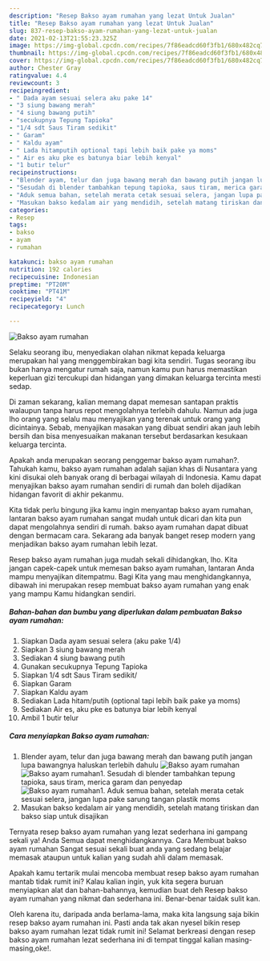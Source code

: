 ```yaml
---
description: "Resep Bakso ayam rumahan yang lezat Untuk Jualan"
title: "Resep Bakso ayam rumahan yang lezat Untuk Jualan"
slug: 837-resep-bakso-ayam-rumahan-yang-lezat-untuk-jualan
date: 2021-02-13T21:55:23.325Z
image: https://img-global.cpcdn.com/recipes/7f86eadcd60f3fb1/680x482cq70/bakso-ayam-rumahan-foto-resep-utama.jpg
thumbnail: https://img-global.cpcdn.com/recipes/7f86eadcd60f3fb1/680x482cq70/bakso-ayam-rumahan-foto-resep-utama.jpg
cover: https://img-global.cpcdn.com/recipes/7f86eadcd60f3fb1/680x482cq70/bakso-ayam-rumahan-foto-resep-utama.jpg
author: Chester Gray
ratingvalue: 4.4
reviewcount: 3
recipeingredient:
- " Dada ayam sesuai selera aku pake 14"
- "3 siung bawang merah"
- "4 siung bawang putih"
- "secukupnya Tepung Tapioka"
- "1/4 sdt Saus Tiram sedikit"
- " Garam"
- " Kaldu ayam"
- " Lada hitamputih optional tapi lebih baik pake ya moms"
- " Air es aku pke es batunya biar lebih kenyal"
- "1 butir telur"
recipeinstructions:
- "Blender ayam, telur dan juga bawang merah dan bawang putih jangan lupa bawangnya haluskan terlebih dahulu"
- "Sesudah di blender tambahkan tepung tapioka, saus tiram, merica garam dan penyedap"
- "Aduk semua bahan, setelah merata cetak sesuai selera, jangan lupa pake sarung tangan plastik moms"
- "Masukan bakso kedalam air yang mendidih, setelah matang tiriskan dan bakso siap untuk disajikan"
categories:
- Resep
tags:
- bakso
- ayam
- rumahan

katakunci: bakso ayam rumahan 
nutrition: 192 calories
recipecuisine: Indonesian
preptime: "PT20M"
cooktime: "PT41M"
recipeyield: "4"
recipecategory: Lunch

---
```



![Bakso ayam rumahan](https://img-global.cpcdn.com/recipes/7f86eadcd60f3fb1/680x482cq70/bakso-ayam-rumahan-foto-resep-utama.jpg)

Selaku seorang ibu, menyediakan olahan nikmat kepada keluarga merupakan hal yang menggembirakan bagi kita sendiri. Tugas seorang ibu bukan hanya mengatur rumah saja, namun kamu pun harus memastikan keperluan gizi tercukupi dan hidangan yang dimakan keluarga tercinta mesti sedap.

Di zaman  sekarang, kalian memang dapat memesan santapan praktis walaupun tanpa harus repot mengolahnya terlebih dahulu. Namun ada juga lho orang yang selalu mau menyajikan yang terenak untuk orang yang dicintainya. Sebab, menyajikan masakan yang dibuat sendiri akan jauh lebih bersih dan bisa menyesuaikan makanan tersebut berdasarkan kesukaan keluarga tercinta. 



Apakah anda merupakan seorang penggemar bakso ayam rumahan?. Tahukah kamu, bakso ayam rumahan adalah sajian khas di Nusantara yang kini disukai oleh banyak orang di berbagai wilayah di Indonesia. Kamu dapat menyajikan bakso ayam rumahan sendiri di rumah dan boleh dijadikan hidangan favorit di akhir pekanmu.

Kita tidak perlu bingung jika kamu ingin menyantap bakso ayam rumahan, lantaran bakso ayam rumahan sangat mudah untuk dicari dan kita pun dapat mengolahnya sendiri di rumah. bakso ayam rumahan dapat dibuat dengan bermacam cara. Sekarang ada banyak banget resep modern yang menjadikan bakso ayam rumahan lebih lezat.

Resep bakso ayam rumahan juga mudah sekali dihidangkan, lho. Kita jangan capek-capek untuk memesan bakso ayam rumahan, lantaran Anda mampu menyajikan ditempatmu. Bagi Kita yang mau menghidangkannya, dibawah ini merupakan resep membuat bakso ayam rumahan yang enak yang mampu Kamu hidangkan sendiri.

<!--inarticleads1-->

##### Bahan-bahan dan bumbu yang diperlukan dalam pembuatan Bakso ayam rumahan:

1. Siapkan  Dada ayam sesuai selera (aku pake 1/4)
1. Siapkan 3 siung bawang merah
1. Sediakan 4 siung bawang putih
1. Gunakan secukupnya Tepung Tapioka
1. Siapkan 1/4 sdt Saus Tiram sedikit/
1. Siapkan  Garam
1. Siapkan  Kaldu ayam
1. Sediakan  Lada hitam/putih (optional tapi lebih baik pake ya moms)
1. Sediakan  Air es, aku pke es batunya biar lebih kenyal
1. Ambil 1 butir telur




<!--inarticleads2-->

##### Cara menyiapkan Bakso ayam rumahan:

1. Blender ayam, telur dan juga bawang merah dan bawang putih jangan lupa bawangnya haluskan terlebih dahulu
<img src="https://img-global.cpcdn.com/steps/9b74f3e6dc9e068f/160x128cq70/bakso-ayam-rumahan-langkah-memasak-1-foto.jpg" alt="Bakso ayam rumahan"><img src="https://img-global.cpcdn.com/steps/4942145f880f3f15/160x128cq70/bakso-ayam-rumahan-langkah-memasak-1-foto.jpg" alt="Bakso ayam rumahan">1. Sesudah di blender tambahkan tepung tapioka, saus tiram, merica garam dan penyedap
<img src="https://img-global.cpcdn.com/steps/438938f9c2fd41c3/160x128cq70/bakso-ayam-rumahan-langkah-memasak-2-foto.jpg" alt="Bakso ayam rumahan">1. Aduk semua bahan, setelah merata cetak sesuai selera, jangan lupa pake sarung tangan plastik moms
1. Masukan bakso kedalam air yang mendidih, setelah matang tiriskan dan bakso siap untuk disajikan




Ternyata resep bakso ayam rumahan yang lezat sederhana ini gampang sekali ya! Anda Semua dapat menghidangkannya. Cara Membuat bakso ayam rumahan Sangat sesuai sekali buat anda yang sedang belajar memasak ataupun untuk kalian yang sudah ahli dalam memasak.

Apakah kamu tertarik mulai mencoba membuat resep bakso ayam rumahan mantab tidak rumit ini? Kalau kalian ingin, yuk kita segera buruan menyiapkan alat dan bahan-bahannya, kemudian buat deh Resep bakso ayam rumahan yang nikmat dan sederhana ini. Benar-benar taidak sulit kan. 

Oleh karena itu, daripada anda berlama-lama, maka kita langsung saja bikin resep bakso ayam rumahan ini. Pasti anda tak akan nyesel bikin resep bakso ayam rumahan lezat tidak rumit ini! Selamat berkreasi dengan resep bakso ayam rumahan lezat sederhana ini di tempat tinggal kalian masing-masing,oke!.

